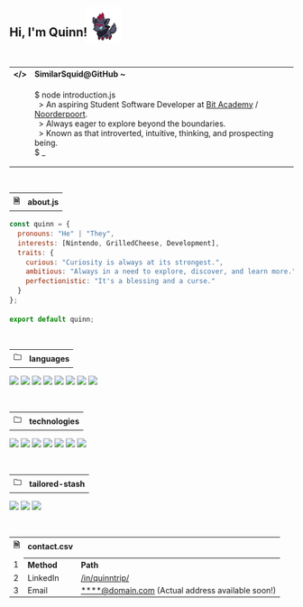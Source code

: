 <h2>
  <span style="position: relative; z-index: 1;">Hi, I'm Quinn!</span>
  <img
       src="assets/zorua.gif"
       width="64"
       style="position: relative; top: .75rem; right: .5rem;">
</h2>

</br>

<table>
  <tr>
    <th>&lt;/&gt;</th>
    <th align="left">SimilarSquid@GitHub ~</th>
  </tr>
  
  <tr>
  </tr>
  
  <tr>
    <td>
    </td>
    <td>
      <p>
        $ node introduction.js</br>
        &nbsp;&nbsp;> An aspiring Student Software Developer at <a href="https://www.linkedin.com/school/bit-academy-nl/">Bit Academy</a> / <a href="https://www.linkedin.com/school/noorderpoort/">Noorderpoort</a>.</br>
        &nbsp;&nbsp;> Always eager to explore beyond the boundaries.</br>
        &nbsp;&nbsp;> Known as that introverted, intuitive, thinking, and prospecting being.</br>
        $ _
      </p>
    </td>
  </tr>
</table>

</br>

<table>
  <tr>
    <th>&#128462;</th>
    <th>about.js</th>
  </tr>
</table>

```javascript
const quinn = {
  pronouns: "He" | "They",
  interests: [Nintendo, GrilledCheese, Development],
  traits: {
    curious: "Curiosity is always at its strongest.",
    ambitious: "Always in a need to explore, discover, and learn more.",
    perfectionistic: "It's a blessing and a curse."
  }
};

export default quinn;
```

</br>

<table>
  <tr>
    <th>&#128448;</th>
    <th>languages</th>
  </tr>
</table>

![](https://img.shields.io/badge/-JavaScript-000?style=for-the-badge&logo=javascript&logoColor=000&labelColor=F7DF1E)
![](https://img.shields.io/badge/-TypeScript-000?style=for-the-badge&logo=typescript&logoColor=FFF&labelColor=3178C6)
![](https://img.shields.io/badge/-PHP-000?style=for-the-badge&logo=php&logoColor=FFF&labelColor=777BB4)
![](https://img.shields.io/badge/-SQL-000?style=for-the-badge&logo=mysql&logoColor=FFF&labelColor=4479A1)
![](https://img.shields.io/badge/-Python-000?style=for-the-badge&logo=python&logoColor=FFF&labelColor=3776AB)
![](https://img.shields.io/badge/-Lua-000?style=for-the-badge&logo=lua&logoColor=FFF&labelColor=2C2D72)
![](https://img.shields.io/badge/-HTML-000?style=for-the-badge&logo=html5&logoColor=FFF&labelColor=E34F26)
![](https://img.shields.io/badge/-CSS-000?style=for-the-badge&logo=css3&logoColor=FFF&labelColor=1572B6)

</br>

<table>
  <tr>
    <th>&#128448;</th>
    <th>technologies</th>
  </tr>
</table>

![](https://img.shields.io/badge/-React-000?style=for-the-badge&logo=react&logoColor=FFF&labelColor=61DAFB)
![](https://img.shields.io/badge/-Next.js-000?style=for-the-badge&logo=nextdotjs&logoColor=000&labelColor=FFF)
![](https://img.shields.io/badge/-Node.js-000?style=for-the-badge&logo=nodedotjs&logoColor=FFF&labelColor=339933)
![](https://img.shields.io/badge/-Tailwind_CSS-000?style=for-the-badge&logo=tailwindcss&logoColor=FFF&labelColor=06B6D4)
![](https://img.shields.io/badge/-Bootstrap-000?style=for-the-badge&logo=bootstrap&logoColor=FFF&labelColor=7952B3)
![](https://img.shields.io/badge/-Sass-000?style=for-the-badge&logo=sass&logoColor=FFF&labelColor=CC6699)
![](https://img.shields.io/badge/-Git-000?style=for-the-badge&logo=git&logoColor=FFF&labelColor=F05032)

</br>

<table>
  <tr>
    <th>&#128448;</th>
    <th>tailored-stash</th>
  </tr>
</table>

![](https://img.shields.io/badge/-VS_Code-000?style=for-the-badge&logo=visualstudiocode&logoColor=FFF&labelColor=007ACC)
![](https://img.shields.io/badge/-Firefox-000?style=for-the-badge&logo=firefoxbrowser&logoColor=FFF&labelColor=FF7139)
![](https://img.shields.io/badge/-Notepad++-000?style=for-the-badge&logo=notepadplusplus&logoColor=000&labelColor=90E59A)

</br>

<table>
  <tr>
    <th>&#128462;</th>
    <th>contact.csv</th>
    <th></th>
  </tr>
  
  <tr>
    <td></td>
    <td></td>
    <td></td>
  </tr>
  
  <tr>
    <td>1</td>
    <th align="left">Method</th>
    <th align="left">Path</th>
  </tr>
  
  <tr>
    <td>2</td>
    <td>LinkedIn</td>
    <td><a href="https://www.linkedin.com/in/quinntrip/" target="_blank">/in/quinntrip/</a></td>
  </tr>
  
  <tr>
    <td>3</td>
    <td>Email</td>
    <td><a href="mailto:****@domain.com?subject=GitHub Contact" target="_blank">****@domain.com</a> (Actual address available soon!)</td>
  </tr>
</table>


